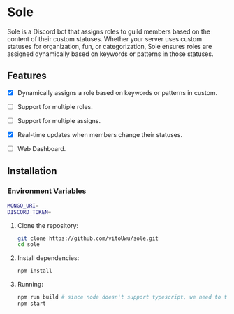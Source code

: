 # Sole  

Sole is a Discord bot that assigns roles to guild members based on the content of their custom statuses. Whether your server uses custom statuses for organization, fun, or categorization, Sole ensures roles are assigned dynamically based on keywords or patterns in those statuses.  

## Features  

- [x] Dynamically assigns a role based on keywords or patterns in custom.

- [ ] Support for multiple roles.

- [ ] Support for multiple assigns.

- [x] Real-time updates when members change their statuses.

- [ ] Web Dashboard.

## Installation

### Environment Variables

```bash
MONGO_URI=
DISCORD_TOKEN=
```

1. Clone the repository:  
   ```bash  
   git clone https://github.com/vitoUwu/sole.git  
   cd sole
   ```
2. Install dependencies:
   ```bash
   npm install
   ```
3. Running:
   ```bash
   npm run build # since node doesn't support typescript, we need to transpile to javascript using tsc
   npm start
   ```
